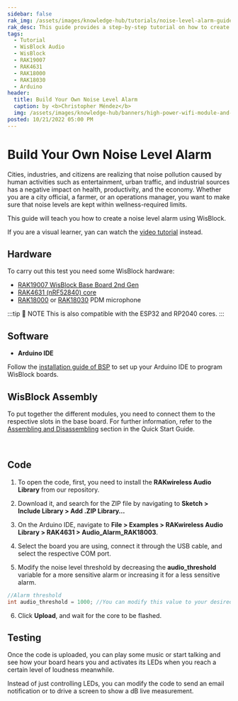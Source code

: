 ```yaml
---
sidebar: false
rak_img: /assets/images/knowledge-hub/tutorials/noise-level-alarm-guide/noise-level-alarm.png
rak_desc: This guide provides a step-by-step tutorial on how to create a noise level alarm using WisBlock hardware such as RAK19007, RAK4631, RAK18000, and RAK18030.
tags:
  - Tutorial
  - WisBlock Audio
  - WisBlock
  - RAK19007
  - RAK4631
  - RAK18000
  - RAK18030
  - Arduino
header:
  title: Build Your Own Noise Level Alarm
  caption: by <b>Christopher Méndez</b>
  img: /assets/images/knowledge-hub/banners/high-power-wifi-module-and-power-line-communications.jpg
posted: 10/21/2022 05:00 PM
---
```


# Build Your Own Noise Level Alarm

Cities, industries, and citizens are realizing that noise pollution caused by human activities such as entertainment, urban traffic, and industrial sources has a negative impact on health, productivity, and the economy. Whether you are a city official, a farmer, or an operations manager, you want to make sure that noise levels are kept within wellness-required limits.

This guide will teach you how to create a noise level alarm using WisBlock.

If you are a visual learner, yan can watch the [video tutorial](https://youtu.be/jbLdFPcE4rc) instead.

## Hardware

To carry out this test you need some WisBlock hardware:

- [RAK19007 WisBlock Base Board 2nd Gen](https://store.rakwireless.com/products/rak19007-wisblock-base-board-2nd-gen?utm_source=RAK19007&utm_medium=Document&utm_campaign=BuyFromStore)
- [RAK4631 (nRF52840) core](https://store.rakwireless.com/products/rak4631-lpwan-node?utm_source=RAK4631WisBlockLPWANModule&utm_medium=Document&utm_campaign=BuyFromStore)
- [RAK18000](https://store.rakwireless.com/products/wisblock-microphone-module-rak18000?utm_source=WisBlockRAK18000&utm_medium=Document&utm_campaign=BuyFromStore) or [RAK18030](https://store.rakwireless.com/products/pdm-microphone-sensor-20-20khz-knowles-spk0641ht4h-1-rak18030?utm_source=RAK18030&utm_medium=Document&utm_campaign=BuyFromStore) PDM microphone


:::tip 📝 NOTE
This is also compatible with the ESP32 and RP2040 cores.
:::

## Software

- **Arduino IDE**

Follow the [installation guide of BSP](https://docs.rakwireless.com/Knowledge-Hub/Learn/Installation-of-Board-Support-Package-in-Arduino-IDE/) to set up your Arduino IDE to program WisBlock boards.

## WisBlock Assembly

To put together the different modules, you need to connect them to the respective slots in the base board. For further information, refer to the [Assembling and Disassembling](https://docs.rakwireless.com/Product-Categories/WisBlock/RAK19007/Quickstart/#assembling-a-wisblock-module) section in the Quick Start Guide.


<rk-img
  src="/assets/images/knowledge-hub/tutorials/noise-level-alarm-guide/mounting-sketch.png"
  width="50%"
  caption="Assembling the core to the base board"
/>

<br>

<rk-img
  src="/assets/images/knowledge-hub/tutorials/noise-level-alarm-guide/nla-assembly-photo.png"
  width="80%"
  caption="Assembling the components"
/>



## Code

1. To open the code, first, you need to install the **RAKwireless Audio Library** from our repository.


2. Download it, and search for the ZIP file by navigating to **Sketch > Include Library > Add .ZIP Library…**

<rk-img
  src="/assets/images/knowledge-hub/tutorials/noise-level-alarm-guide/add-zip-lib.png"
  width="80%"
  caption="Adding the library"
/>

3. On the Arduino IDE, navigate to **File > Examples > RAKwireless Audio Library > RAK4631 > Audio_Alarm_RAK18003**.

<rk-img
  src="/assets/images/knowledge-hub/tutorials/noise-level-alarm-guide/lib-navigation.png"
  width="80%"
  caption="Adding the Audio_Alarm_RAK18003"
/>

4. Select the board you are using, connect it through the USB cable, and select the respective COM port.

<rk-img
  src="/assets/images/knowledge-hub/tutorials/noise-level-alarm-guide/select-board-port.png"
  width="80%"
  caption="Selecting the board"
/>

5. Modify the noise level threshold by decreasing the **audio_threshold** variable for a more sensitive alarm or increasing it for a less sensitive alarm.

```c
//Alarm threshold
int audio_threshold = 1000; //You can modify this value to your desired noise trigger threshold.
```

6. Click **Upload**, and wait for the core to be flashed.

<rk-img
  src="/assets/images/knowledge-hub/tutorials/noise-level-alarm-guide/upload-flash.png"
  width="80%"
  caption="Increasing / Decreasing the Audio threshold"
/>

## Testing

Once the code is uploaded, you can play some music or start talking and see how your board hears you and activates its LEDs when you reach a certain level of loudness meanwhile.

Instead of just controlling LEDs, you can modify the code to send an email notification or to drive a screen to show a dB live measurement.

<rk-img
  src="/assets/images/knowledge-hub/tutorials/noise-level-alarm-guide/led-off.png"
  width="90%"
  caption="Testing the Noise Level Alarm - Low Audio"
/>

<rk-img
  src="/assets/images/knowledge-hub/tutorials/noise-level-alarm-guide/led-on.png"
  width="90%"
  caption="Testing the Noise Level Alarm - High Audio"
/>
